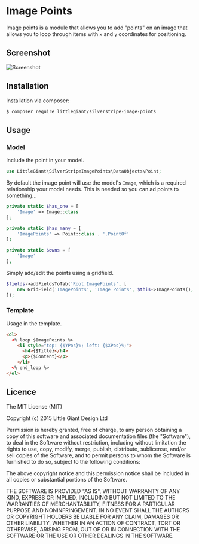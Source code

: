 # Image Points

Image points is a module that allows you to add "points" on an image that allows you to loop through items with `x` and `y` coordinates for positioning.

## Screenshot

![Screenshot](https://github.com/littlegiant/silverstripe-image-points/blob/master/screenshot.png)

## Installation

Installation via composer:

```bash
$ composer require littlegiant/silverstripe-image-points
```

## Usage

### Model

Include the point in your model.

```php
use LittleGiant\SilverStripeImagePoints\DataObjects\Point;
```

By default the image point will use the model's `Image`, which is a required relationship your model needs. This is needed so you can ad points to something...

```php
private static $has_one = [
    'Image' => Image::class
];

private static $has_many = [
    'ImagePoints' => Point::class . '.PointOf'
];

private static $owns = [
    'Image'
];
```

Simply add/edit the points using a gridfield.

```php
$fields->addFieldsToTab('Root.ImagePoints', [
    new GridField('ImagePoints', 'Image Points', $this->ImagePoints(), $myGridfieldConfig),
]);
```

### Template

Usage in the template.

```html
<ol>
  <% loop $ImagePoints %>
    <li style="top: {$YPos}%; left: {$XPos}%;">
      <h4>{$Title}</h4>
      <p>{$Content}</p>
    </li>
  <% end_loop %>
</ol>
```

## Licence


The MIT License (MIT)

Copyright (c) 2015 Little Giant Design Ltd

Permission is hereby granted, free of charge, to any person obtaining a copy of this software and associated documentation files (the "Software"), to deal in the Software without restriction, including without limitation the rights to use, copy, modify, merge, publish, distribute, sublicense, and/or sell copies of the Software, and to permit persons to whom the Software is furnished to do so, subject to the following conditions:

The above copyright notice and this permission notice shall be included in all copies or substantial portions of the Software.

THE SOFTWARE IS PROVIDED "AS IS", WITHOUT WARRANTY OF ANY KIND, EXPRESS OR IMPLIED, INCLUDING BUT NOT LIMITED TO THE WARRANTIES OF MERCHANTABILITY, FITNESS FOR A PARTICULAR PURPOSE AND NONINFRINGEMENT. IN NO EVENT SHALL THE AUTHORS OR COPYRIGHT HOLDERS BE LIABLE FOR ANY CLAIM, DAMAGES OR OTHER LIABILITY, WHETHER IN AN ACTION OF CONTRACT, TORT OR OTHERWISE, ARISING FROM, OUT OF OR IN CONNECTION WITH THE SOFTWARE OR THE USE OR OTHER DEALINGS IN THE SOFTWARE.
